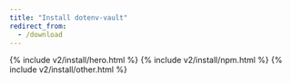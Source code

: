 ```yaml
---
title: "Install dotenv-vault"
redirect_from:
  - /download
---
```


{% include v2/install/hero.html %}
{% include v2/install/npm.html %}
{% include v2/install/other.html %}
